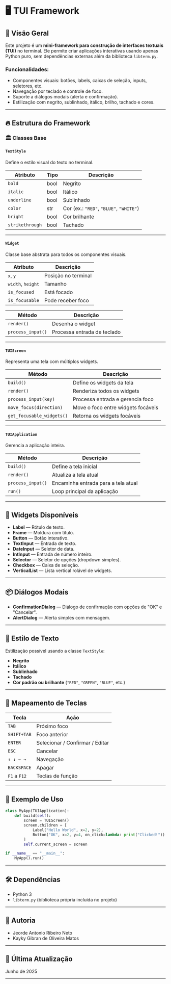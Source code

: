 
# 🖥️ TUI Framework

## 📄 Visão Geral

Este projeto é um **mini-framework para construção de interfaces textuais (TUI)** no terminal. Ele permite criar aplicações interativas usando apenas Python puro, sem dependências externas além da biblioteca `libterm.py`.

### Funcionalidades:
- Componentes visuais: botões, labels, caixas de seleção, inputs, seletores, etc.
- Navegação por teclado e controle de foco.
- Suporte a diálogos modais (alerta e confirmação).
- Estilização com negrito, sublinhado, itálico, brilho, tachado e cores.

---

## 🔥 Estrutura do Framework

### 🏛️ Classes Base

#### `TextStyle`
Define o estilo visual do texto no terminal.

| Atributo       | Tipo  | Descrição                                    |
|----------------|-------|-----------------------------------------------|
| `bold`         | bool  | Negrito                                       |
| `italic`       | bool  | Itálico                                       |
| `underline`    | bool  | Sublinhado                                    |
| `color`        | str   | Cor (ex.: `"RED"`, `"BLUE"`, `"WHITE"`)       |
| `bright`       | bool  | Cor brilhante                                 |
| `strikethrough`| bool  | Tachado                                        |

---

#### `Widget`
Classe base abstrata para todos os componentes visuais.

| Atributo         | Descrição                                |
|------------------|-------------------------------------------|
| `x`, `y`         | Posição no terminal                      |
| `width`, `height`| Tamanho                                  |
| `is_focused`     | Está focado                              |
| `is_focusable`   | Pode receber foco                        |

| Método           | Descrição                                |
|------------------|------------------------------------------|
| `render()`       | Desenha o widget                         |
| `process_input()`| Processa entrada de teclado              |

---

#### `TUIScreen`
Representa uma tela com múltiplos widgets.

| Método                  | Descrição                                         |
|-------------------------|---------------------------------------------------|
| `build()`               | Define os widgets da tela                        |
| `render()`              | Renderiza todos os widgets                       |
| `process_input(key)`    | Processa entrada e gerencia foco                 |
| `move_focus(direction)` | Move o foco entre widgets focáveis               |
| `get_focusable_widgets()`| Retorna os widgets focáveis                     |

---

#### `TUIApplication`
Gerencia a aplicação inteira.

| Método          | Descrição                                         |
|-----------------|---------------------------------------------------|
| `build()`       | Define a tela inicial                             |
| `render()`      | Atualiza a tela atual                             |
| `process_input()`| Encaminha entrada para a tela atual              |
| `run()`         | Loop principal da aplicação                       |

---

## 🧩 Widgets Disponíveis

- **Label** — Rótulo de texto.
- **Frame** — Moldura com título.
- **Button** — Botão interativo.
- **TextInput** — Entrada de texto.
- **DateInput** — Seletor de data.
- **IntInput** — Entrada de número inteiro.
- **Selector** — Seletor de opções (dropdown simples).
- **Checkbox** — Caixa de seleção.
- **VerticalList** — Lista vertical rolável de widgets.

---

## 📦 Diálogos Modais

- **ConfirmationDialog** — Diálogo de confirmação com opções de "OK" e "Cancelar".
- **AlertDialog** — Alerta simples com mensagem.

---

## 🎨 Estilo de Texto

Estilização possível usando a classe `TextStyle`:
- **Negrito**
- **Itálico**
- **Sublinhado**
- **Tachado**
- **Cor padrão ou brilhante** (`"RED"`, `"GREEN"`, `"BLUE"`, etc.)

---

## 🎹 Mapeamento de Teclas

| Tecla         | Ação                               |
|----------------|------------------------------------|
| `TAB`          | Próximo foco                      |
| `SHIFT+TAB`    | Foco anterior                     |
| `ENTER`        | Selecionar / Confirmar / Editar   |
| `ESC`          | Cancelar                          |
| `↑ ↓ ← →`      | Navegação                         |
| `BACKSPACE`    | Apagar                            |
| `F1` a `F12`   | Teclas de função                   |

---

## 🚀 Exemplo de Uso

```python
class MyApp(TUIApplication):
    def build(self):
        screen = TUIScreen()
        screen.children = [
            Label("Hello World", x=2, y=2),
            Button("OK", x=2, y=4, on_click=lambda: print("Clicked!"))
        ]
        self.current_screen = screen

if __name__ == "__main__":
    MyApp().run()
```

---

## 🛠️ Dependências

- Python 3
- `libterm.py` (biblioteca própria incluída no projeto)

---

## 👥 Autoria

- Jeorde Antonio Ribeiro Neto
- Kayky Gibran de Oliveira Matos

---

## 📅 Última Atualização

Junho de 2025

---
